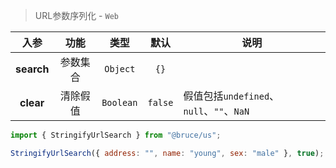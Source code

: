 > URL参数序列化 - `Web`

入参|功能|类型|默认|说明
:-:|:-:|:-:|:-:|-
**search**|参数集合|`Object`|`{}`
**clear**|清除假值|`Boolean`|`false`|假值包括`undefined`、`null`、`""`、`NaN`

```js
import { StringifyUrlSearch } from "@bruce/us";

StringifyUrlSearch({ address: "", name: "young", sex: "male" }, true); // "?name=young&sex=male"
```